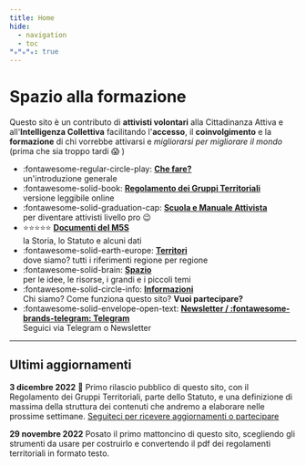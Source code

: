 ```yaml
---
title: Home
hide:
  - navigation
  - toc
ᴴₒᴴₒᴴₒ: true
---
```

# Spazio alla formazione

Questo sito è un contributo di **attivisti volontari** alla Cittadinanza Attiva e all'**Intelligenza Collettiva** facilitando l'**accesso**, il **coinvolgimento** e la **formazione** di chi vorrebbe attivarsi e _migliorarsi per migliorare il mondo_ (prima che sia troppo tardi :scream: )

<div class="grid cards" markdown>

- :fontawesome-regular-circle-play: **[Che fare?](partecipazione.md)**  
un'introduzione generale
- :fontawesome-solid-book: **[Regolamento dei Gruppi Territoriali](m5s/documenti/regolamento-gruppi-territoriali.md)**    
versione leggibile online
- :fontawesome-solid-graduation-cap: **[Scuola e Manuale Attivista](scuola/index.md)**  
per diventare attivisti livello pro :wink:
- :star::star::star::star::star: **[Documenti del M5S](m5s/index.md)**  
la Storia, lo Statuto e alcuni dati
- :fontawesome-solid-earth-europe: **[Territori](territori/index.md)**  
dove siamo? tutti i riferimenti regione per regione
- :fontawesome-solid-brain: **[Spazio](spazio/index.md)**  
per le idee, le risorse, i grandi e i piccoli temi
- :fontawesome-solid-circle-info: **[Informazioni](info/about.md)**  
Chi siamo? Come funziona questo sito? **Vuoi partecipare?**
- :fontawesome-solid-envelope-open-text: **[Newsletter / :fontawesome-brands-telegram: Telegram](info/contatto.md)**  
Seguici via Telegram o Newsletter
</div>

---

## Ultimi aggiornamenti
**3 dicembre 2022**
:loudspeaker: Primo rilascio pubblico di questo sito, con il Regolamento dei Gruppi Territoriali, parte dello Statuto, e una definizione di massima della struttura dei contenuti che andremo a elaborare nelle prossime settimane. [Seguiteci per ricevere aggiornamenti o partecipare](info/contatto.md)

**29 novembre 2022**
Posato il primo mattoncino di questo sito, scegliendo gli strumenti da usare per costruirlo e convertendo il pdf dei regolamenti territoriali in formato testo.
